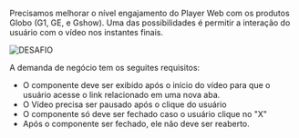 Precisamos melhorar o nível engajamento do Player Web com os produtos Globo (G1, GE, e Gshow).
Uma das possibilidades é permitir a interação do usuário com o vídeo nos instantes finais.

![DESAFIO](https://user-images.githubusercontent.com/14154066/162266016-983c72f4-4085-4a59-9d8c-b62fe92c8997.jpeg)


  A demanda de negócio tem os seguites requisitos:
  - O componente deve ser exibido após o início do vídeo para que o usuário acesse o link relacionado em uma nova aba.
  - O Vídeo precisa ser pausado após o clique do usuário
  - O componente só deve ser fechado caso o usuário clique no "X"
  - Após o componente ser fechado, ele não deve ser reaberto.
